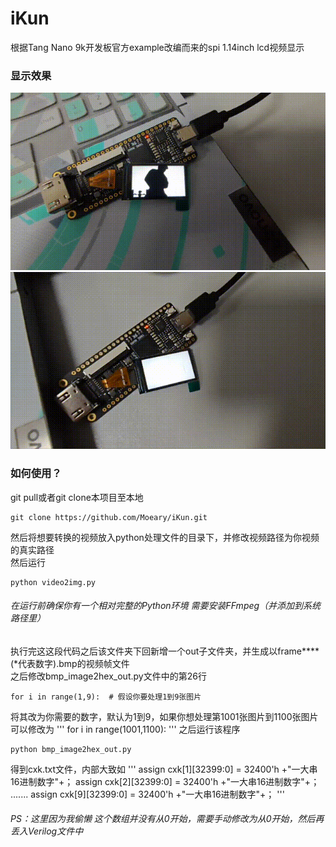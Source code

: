 # iKun 
根据Tang Nano 9k开发板官方example改编而来的spi 1.14inch lcd视频显示
### 显示效果

![image](https://github.com/Moeary/iKun/blob/main/readme%E7%94%A8%E6%96%87%E4%BB%B6/video_2023-10-15_15-57-03%2000_00_00-00_00_30.gif)
![image](https://github.com/Moeary/iKun/blob/main/readme%E7%94%A8%E6%96%87%E4%BB%B6/video_2023-10-15_15-57-19%2000_00_00-00_00_30.gif)

### 如何使用？
git pull或者git clone本项目至本地<br>
```
git clone https://github.com/Moeary/iKun.git
```
然后将想要转换的视频放入python处理文件的目录下，并修改视频路径为你视频的真实路径<br>
然后运行
```
python video2img.py
```
###### 在运行前确保你有一个相对完整的Python环境 需要安装FFmpeg（并添加到系统路径里）
执行完这这段代码之后该文件夹下回新增一个out子文件夹，并生成以frame****(*代表数字).bmp的视频帧文件<br>
之后修改bmp_image2hex_out.py文件中的第26行
```
for i in range(1,9):  # 假设你要处理1到9张图片 
```
将其改为你需要的数字，默认为1到9，如果你想处理第1001张图片到1100张图片可以修改为
'''
for i in range(1001,1100): 
'''
之后运行该程序
```
python bmp_image2hex_out.py
```
得到cxk.txt文件，内部大致如
'''
assign cxk[1][32399:0] = 32400'h +"一大串16进制数字"+；
assign cxk[2][32399:0] = 32400'h +"一大串16进制数字"+；
.......
assign cxk[9][32399:0] = 32400'h +"一大串16进制数字"+；
'''
###### PS：这里因为我偷懒 这个数组并没有从0开始，需要手动修改为从0开始，然后再丢入Verilog文件中
